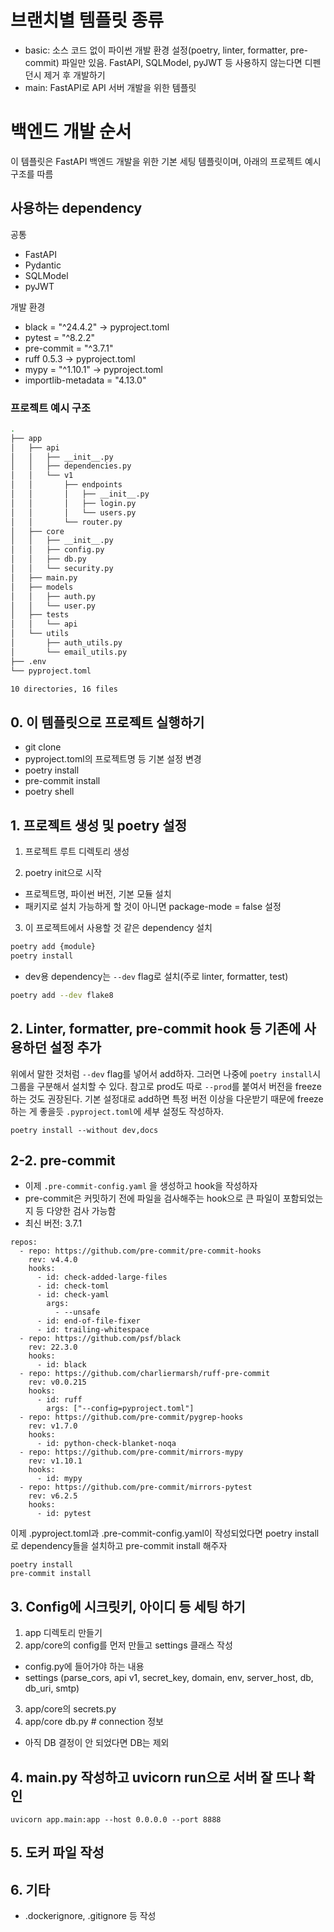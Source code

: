 # 브랜치별 템플릿 종류
- basic: 소스 코드 없이 파이썬 개발 환경 설정(poetry, linter, formatter, pre-commit) 파일만 있음. FastAPI, SQLModel, pyJWT 등 사용하지 않는다면 디펜던시 제거 후 개발하기
- main: FastAPI로 API 서버 개발을 위한 템플릿

# 백엔드 개발 순서
이 템플릿은 FastAPI 백엔드 개발을 위한 기본 세팅 템플릿이며, 아래의 프로젝트 예시 구조를 따름

## 사용하는 dependency
공통
- FastAPI
- Pydantic
- SQLModel
- pyJWT

개발 환경
- black = "^24.4.2" -> pyproject.toml
- pytest = "^8.2.2"
- pre-commit = "^3.7.1"
- ruff 0.5.3 -> pyproject.toml
- mypy = "^1.10.1" -> pyproject.toml
- importlib-metadata = "4.13.0"


### 프로젝트 예시 구조
```bash
.
├── app
│   ├── api
│   │   ├── __init__.py
│   │   ├── dependencies.py
│   │   └── v1
│   │       ├── endpoints
│   │       │   ├── __init__.py
│   │       │   ├── login.py
│   │       │   └── users.py
│   │       └── router.py
│   ├── core
│   │   ├── __init__.py
│   │   ├── config.py
│   │   ├── db.py
│   │   └── security.py
│   ├── main.py
│   ├── models
│   │   ├── auth.py
│   │   └── user.py
│   ├── tests
│   │   └── api
│   └── utils
│       ├── auth_utils.py
│       └── email_utils.py
├── .env
└── pyproject.toml

10 directories, 16 files

```

## 0. 이 템플릿으로 프로젝트 실행하기
- git clone
- pyproject.toml의 프로젝트명 등 기본 설정 변경
- poetry install
- pre-commit install
- poetry shell


## 1. 프로젝트 생성 및 poetry 설정
1. 프로젝트 루트 디렉토리 생성

2. poetry init으로 시작
- 프로젝트명, 파이썬 버전, 기본 모듈 설치
- 패키지로 설치 가능하게 할 것이 아니면 package-mode = false 설정

3. 이 프로젝트에서 사용할 것 같은 dependency 설치
```bash
poetry add {module}
poetry install
```
- dev용 dependency는 `--dev` flag로 설치(주로 linter, formatter, test)
```bash
poetry add --dev flake8
```

## 2. Linter, formatter, pre-commit hook 등 기존에 사용하던 설정 추가
위에서 말한 것처럼 `--dev` flag를 넣어서 add하자.
그러면 나중에 `poetry install`시 그룹을 구분해서 설치할 수 있다.
참고로 prod도 따로 `--prod`를 붙여서 버전을 freeze하는 것도 권장된다.
기본 설정대로 add하면 특정 버전 이상을 다운받기 때문에 freeze하는 게 좋을듯
`.pyproject.toml`에 세부 설정도 작성하자.

```
poetry install --without dev,docs
```

## 2-2. pre-commit
- 이제 `.pre-commit-config.yaml` 을 생성하고 hook을 작성하자
- pre-commit은 커밋하기 전에 파일을 검사해주는 hook으로 큰 파일이 포함되었는지 등 다양한 검사 가능함
- 최신 버전: 3.7.1
```
repos:
  - repo: https://github.com/pre-commit/pre-commit-hooks
    rev: v4.4.0
    hooks:
      - id: check-added-large-files
      - id: check-toml
      - id: check-yaml
        args:
          - --unsafe
      - id: end-of-file-fixer
      - id: trailing-whitespace
  - repo: https://github.com/psf/black
    rev: 22.3.0
    hooks:
      - id: black
  - repo: https://github.com/charliermarsh/ruff-pre-commit
    rev: v0.0.215
    hooks:
      - id: ruff
        args: ["--config=pyproject.toml"]
  - repo: https://github.com/pre-commit/pygrep-hooks
    rev: v1.7.0
    hooks:
      - id: python-check-blanket-noqa
  - repo: https://github.com/pre-commit/mirrors-mypy
    rev: v1.10.1
    hooks:
      - id: mypy
  - repo: https://github.com/pre-commit/mirrors-pytest
    rev: v6.2.5
    hooks:
      - id: pytest
```


이제 .pyproject.toml과 .pre-commit-config.yaml이 작성되었다면 poetry install로 dependency들을 설치하고 pre-commit install 해주자
```
poetry install
pre-commit install
```


## 3. Config에 시크릿키, 아이디 등 세팅 하기
1. app 디렉토리 만들기
2. app/core의 config를 먼저 만들고 settings 클래스 작성
- config.py에 들어가야 하는 내용
- settings
  (parse_cors, api v1, secret_key, domain, env, server_host,
  db, db_uri,
  smtp)
3. app/core의 secrets.py
4. app/core db.py # connection 정보
- 아직 DB 결정이 안 되었다면 DB는 제외

## 4. main.py 작성하고 uvicorn run으로 서버 잘 뜨나 확인
`uvicorn app.main:app --host 0.0.0.0 --port 8888`

## 5. 도커 파일 작성

## 6. 기타
- .dockerignore, .gitignore 등 작성
